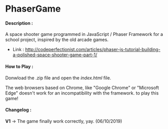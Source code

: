 # PhaserGame
#### Description :
A space shooter game programmed in JavaScript / Phaser Framework for a school project, inspired by the old arcade games.

- Link : http://codeperfectionist.com/articles/phaser-js-tutorial-building-a-polished-space-shooter-game-part-1/

#### How to Play :
Donwload the .zip file and open the *index.html* file.

The web browsers based on Chrome, like "Google Chrome" or "Microsoft Edge" doesn't work for an incompatibility with the framework.
to play this game!

#### Changelog :
**V1** -> The game finally work correctly, yay. (06/10/2019)

